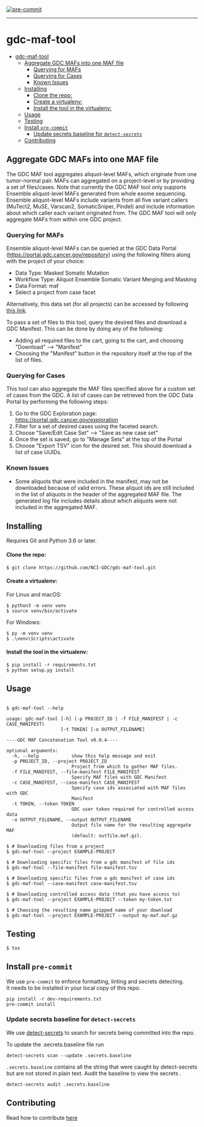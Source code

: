 [![pre-commit](https://img.shields.io/badge/pre--commit-enabled-brightgreen?logo=pre-commit&logoColor=white)](https://github.com/pre-commit/pre-commit)

---

# gdc-maf-tool

- [gdc-maf-tool](#gdc-maf-tool)
  - [Aggregate GDC MAFs into one MAF file](#aggregate-gdc-mafs-into-one-maf-file)
    - [Querying for MAFs](#querying-for-mafs)
    - [Querying for Cases](#querying-for-cases)
    - [Known Issues](#known-issues)
  - [Installing](#installing)
      - [Clone the repo:](#clone-the-repo)
      - [Create a virtualenv:](#create-a-virtualenv)
      - [Install the tool in the virtualenv:](#install-the-tool-in-the-virtualenv)
  - [Usage](#usage)
  - [Testing](#testing)
  - [Install `pre-commit`](#install-pre-commit)
    - [Update secrets baseline for `detect-secrets`](#update-secrets-baseline-for-detect-secrets)
  - [Contributing](#contributing)

## Aggregate GDC MAFs into one MAF file

The GDC MAF tool aggregates aliquot-level MAFs, which originate from one tumor-normal pair.  MAFs can aggregated on a project-level or by providing a set of files/cases. Note that currently the GDC MAF tool only supports Ensemble aliquot-level MAFs generated from whole exome sequencing.  Ensemble aliquot-level MAFs include variants from all five variant callers (MuTect2, MuSE, Varscan2, SomaticSniper, Pindel) and include information about which caller each variant originated from. The GDC MAF tool will only aggregate MAFs from within one GDC project.

### Querying for MAFs

Ensemble aliquot-level MAFs can be queried at the GDC Data Portal (https://portal.gdc.cancer.gov/repository) using the following filters along with the project of your choice:


* Data Type: Masked Somatic Mutation
* Workflow Type: Aliquot Ensemble Somatic Variant Merging and Masking
* Data Format: maf
* Select a project from case facet

Alternatively, this data set (for all projects) can be accessed by following [this link](https://portal.gdc.cancer.gov/repository?facetTab=files&filters=%7B%22op%22%3A%22and%22%2C%22content%22%3A%5B%7B%22op%22%3A%22in%22%2C%22content%22%3A%7B%22field%22%3A%22files.analysis.workflow_type%22%2C%22value%22%3A%5B%22Aliquot+Ensemble+Somatic+Variant+Merging+and+Masking%22%5D%7D%7D%2C%7B%22op%22%3A%22in%22%2C%22content%22%3A%7B%22field%22%3A%22files.data_format%22%2C%22value%22%3A%5B%22maf%22%5D%7D%7D%2C%7B%22op%22%3A%22in%22%2C%22content%22%3A%7B%22field%22%3A%22files.data_type%22%2C%22value%22%3A%5B%22Masked+Somatic+Mutation%22%5D%7D%7D%5D%7D).

To pass a set of files to this tool, query the desired files and download a GDC Manifest. This can be done by doing any of the following:

- Adding all required files to the cart, going to the cart, and choosing "Download" --> "Manifest"
- Choosing the "Manifest" button in the repository itself at the top of the list of files.

### Querying for Cases

This tool can also aggregate the MAF files specified above for a custom set of cases from the GDC.  A list of cases can be retrieved from the GDC Data Portal by performing the following steps:

1.  Go to the GDC Exploration page: https://portal.gdc.cancer.gov/exploration
1.  Filter for a set of desired cases using the faceted search.
1.  Choose "Save/Edit Case Set" --> "Save as new case set"
1.  Once the set is saved, go to "Manage Sets" at the top of the Portal
1.  Choose "Export TSV" icon for the desired set. This should download a list of case UUIDs.

### Known Issues
*  Some aliquots that were included in the manifest, may not be downloaded because of valid errors. These aliquot ids are still included in the list of aliquots in the header of the aggregated MAF file. The generated log file includes details about which aliquots were not included in the aggregated MAF.


Installing
---

Requires Git and Python 3.6 or later.

#### Clone the repo:
```
$ git clone https://github.com/NCI-GDC/gdc-maf-tool.git
```
#### Create a virtualenv:
For Linux and macOS:
```
$ python3 -m venv venv
$ source venv/bin/activate
```
For Windows:
```
$ py -m venv venv
$ .\venv\Scripts\activate
```
#### Install the tool in the virtualenv:
```
$ pip install -r requirements.txt
$ python setup.py install
```

Usage
---

```

$ gdc-maf-tool --help

usage: gdc-maf-tool [-h] (-p PROJECT_ID | -f FILE_MANIFEST | -c CASE_MANIFEST)
                    [-t TOKEN] [-o OUTPUT_FILENAME]

----GDC MAF Concatenation Tool v0.0.4----

optional arguments:
  -h, --help            show this help message and exit
  -p PROJECT_ID, --project PROJECT_ID
                        Project from which to gather MAF files.
  -f FILE_MANIFEST, --file-manifest FILE_MANIFEST
                        Specify MAF files with GDC Manifest
  -c CASE_MANIFEST, --case-manifest CASE_MANIFEST
                        Specify case ids associated with MAF files with GDC
                        Manifest
  -t TOKEN, --token TOKEN
                        GDC user token required for controlled access data
  -o OUTPUT_FILENAME, --output OUTPUT_FILENAME
                        Output file name for the resulting aggregate MAF
                        (default: outfile.maf.gz).

$ # Downloading files from a project
$ gdc-maf-tool --project EXAMPLE-PROJECT

$ # Downloading specific files from a gdc manifest of file ids
$ gdc-maf-tool --file-manifest file-manifest.tsv

$ # Downloading specific files from a gdc manifest of case ids
$ gdc-maf-tool --case-manifest case-manifest.tsv

$ # Downloading controlled access data (that you have access to)
$ gdc-maf-tool --project EXAMPLE-PROJECT --token my-token.txt

$ # Choosing the resulting name gzipped name of your download
$ gdc-maf-tool --project EXAMPLE-PROJECT --output my-maf.maf.gz
```

Testing
---

```
$ tox
```

Install `pre-commit`
---

We use `pre-commit` to enforce formatting, linting and secrets detecting.  
It needs to be installed in your local copy of this repo.

```
pip install -r dev-requirements.txt
pre-commit install
```

### Update secrets baseline for `detect-secrets`

We use [detect-secrets](https://github.com/Yelp/detect-secrets) to search for secrets being committed into the repo.

To update the .secrets.baseline file run
```
detect-secrets scan --update .secrets.baseline
```

`.secrets.baseline` contains all the string that were caught by detect-secrets but are not stored in plain text. Audit the baseline to view the secrets . 

```
detect-secrets audit .secrets.baseline
```

Contributing
---

Read how to contribute [here](https://github.com/NCI-GDC/portal-ui/blob/develop/CONTRIBUTING.md)
